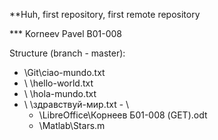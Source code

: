 **Huh, first repository, first remote repository

*** Korneev Pavel B01-008


Structure (branch - master):
- \Git\ciao-mundo.txt
 - \   \hello-world.txt
  - \   \hola-mundo.txt
   - \   \здравствуй-мир.txt
    - \ 
     - \LibreOffice\Корнеев Б01-008 (GET).odt
      - \Matlab\Stars.m
